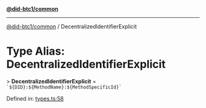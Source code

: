 [**@did-btc1/common**](../README.md)

***

[@did-btc1/common](../globals.md) / DecentralizedIdentifierExplicit

# Type Alias: DecentralizedIdentifierExplicit

&gt; **DecentralizedIdentifierExplicit** = `` `${DID}:${MethodName}:${MethodSpecificId}` ``

Defined in: [types.ts:58](https://github.com/dcdpr/did-btc1-js/blob/4ab6f9915d95beed9bc633644c9db1539395f512/packages/common/src/types.ts#L58)
